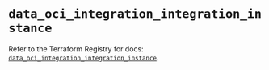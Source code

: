 # `data_oci_integration_integration_instance`

Refer to the Terraform Registry for docs: [`data_oci_integration_integration_instance`](https://registry.terraform.io/providers/oracle/oci/6.18.0/docs/data-sources/integration_integration_instance).
